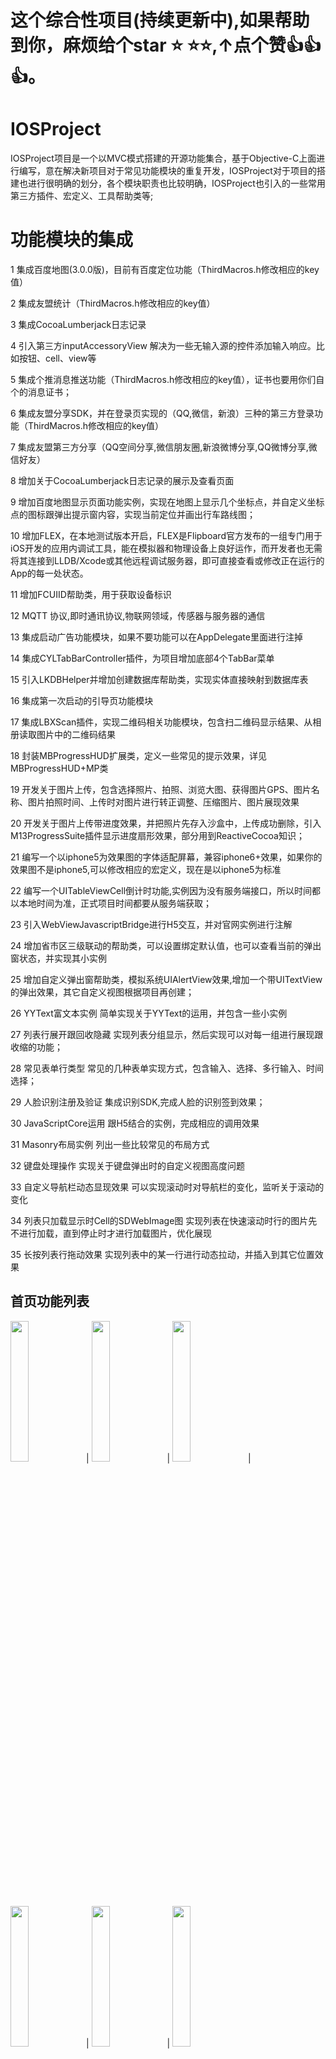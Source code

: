 #

#



# 这个综合性项目(持续更新中),如果帮助到你，麻烦给个star ⭐️ ⭐️⭐️,↑点个赞👍👍👍。






#

#
# IOSProject
IOSProject项目是一个以MVC模式搭建的开源功能集合，基于Objective-C上面进行编写，意在解决新项目对于常见功能模块的重复开发，IOSProject对于项目的搭建也进行很明确的划分，各个模块职责也比较明确，IOSProject也引入的一些常用第三方插件、宏定义、工具帮助类等;


# 功能模块的集成
1 集成百度地图(3.0.0版)，目前有百度定位功能（ThirdMacros.h修改相应的key值）

2 集成友盟统计（ThirdMacros.h修改相应的key值）

3 集成CocoaLumberjack日志记录

4 引入第三方inputAccessoryView 解决为一些无输入源的控件添加输入响应。比如按钮、cell、view等

5 集成个推消息推送功能（ThirdMacros.h修改相应的key值），证书也要用你们自个的消息证书；

6 集成友盟分享SDK，并在登录页实现的（QQ,微信，新浪）三种的第三方登录功能（ThirdMacros.h修改相应的key值）

7 集成友盟第三方分享（QQ空间分享,微信朋友圈,新浪微博分享,QQ微博分享,微信好友）

8 增加关于CocoaLumberjack日志记录的展示及查看页面

9 增加百度地图显示页面功能实例，实现在地图上显示几个坐标点，并自定义坐标点的图标跟弹出提示窗内容，实现当前定位并画出行车路线图；

10 增加FLEX，在本地测试版本开启，FLEX是Flipboard官方发布的一组专门用于iOS开发的应用内调试工具，能在模拟器和物理设备上良好运作，而开发者也无需将其连接到LLDB/Xcode或其他远程调试服务器，即可直接查看或修改正在运行的App的每一处状态。

11 增加FCUIID帮助类，用于获取设备标识

12 MQTT 协议,即时通讯协议,物联网领域，传感器与服务器的通信

13 集成启动广告功能模块，如果不要功能可以在AppDelegate里面进行注掉

14 集成CYLTabBarController插件，为项目增加底部4个TabBar菜单

15 引入LKDBHelper并增加创建数据库帮助类，实现实体直接映射到数据库表

16 集成第一次启动的引导页功能模块

17 集成LBXScan插件，实现二维码相关功能模块，包含扫二维码显示结果、从相册读取图片中的二维码结果

18 封装MBProgressHUD扩展类，定义一些常见的提示效果，详见MBProgressHUD+MP类

19 开发关于图片上传，包含选择照片、拍照、浏览大图、获得图片GPS、图片名称、图片拍照时间、上传时对图片进行转正调整、压缩图片、图片展现效果

20 开发关于图片上传带进度效果，并把照片先存入沙盒中，上传成功删除，引入M13ProgressSuite插件显示进度扇形效果，部分用到ReactiveCocoa知识；

21 编写一个以iphone5为效果图的字体适配屏幕，兼容iphone6+效果，如果你的效果图不是iphone5,可以修改相应的宏定义，现在是以iphone5为标准

22 编写一个UITableViewCell倒计时功能,实例因为没有服务端接口，所以时间都以本地时间为准，正式项目时间都要从服务端获取；

23 引入WebViewJavascriptBridge进行H5交互，并对官网实例进行注解

24 增加省市区三级联动的帮助类，可以设置绑定默认值，也可以查看当前的弹出窗状态，并实现其小实例

25 增加自定义弹出窗帮助类，模拟系统UIAlertView效果,增加一个带UITextView的弹出效果，其它自定义视图根据项目再创建；

26 YYText富文本实例 简单实现关于YYText的运用，并包含一些小实例

27 列表行展开跟回收隐藏 实现列表分组显示，然后实现可以对每一组进行展现跟收缩的功能；

28 常见表单行类型 常见的几种表单实现方式，包含输入、选择、多行输入、时间选择；

29 人脸识别注册及验证 集成识别SDK,完成人脸的识别签到效果；

30 JavaScriptCore运用 跟H5结合的实例，完成相应的调用效果

31 Masonry布局实例 列出一些比较常见的布局方式

32 键盘处理操作 实现关于键盘弹出时的自定义视图高度问题

33 自定义导航栏动态显现效果 可以实现滚动时对导航栏的变化，监听关于滚动的变化

34 列表只加载显示时Cell的SDWebImage图 实现列表在快速滚动时行的图片先不进行加载，直到停止时才进行加载图片，优化展现

35 长按列表行拖动效果 实现列表中的某一行进行动态拉动，并插入到其它位置效果

<h2><a id="homeList">首页功能列表</a></h2>
<div>
<img src="./imgs/QQ20180603-123055-HD.gif" width="24%">|
<img src="./imgs/Snip20180603_4.png" width="24%">|
<img src="./imgs/Snip20180603_1.png" width="24%">|
<img src="./imgs/Snip20180603_2.png" width="24%">|
<img src="./imgs/QQ20180603-122759-HD.gif" width="24%">|
<img src="./imgs/Snip20180603_3.png" width="24%">
</div>
<br>
<br>

<h2><a id="homeList">实用技术列表</a></h2>
<div>
<img src="./imgs/QQ20180603-123055-HD.gif" width="24%">|
<img src="./imgs/WechatIMG35.png" width="24%">|
<img src="./imgs/WechatIMG32.png" width="24%">|
<img src="./imgs/WechatIMG32 1.png" width="24%">|
<img src="./imgs/WechatIMG30.png" width="24%">|
<img src="./imgs/WechatIMG31.png" width="24%">|
<img src="./imgs/WechatIMG29.png" width="24%">|
<img src="./imgs/Snip20180604_1.png" width="24%">|
<img src="./imgs/Snip20180604_3.png" width="24%">
<img src="./imgs/QQ20180603-120838-HD.gif" width="24%">|
</div>
<br>
<br>

 ## <a id="foundation"></a> 效果图
<img src="./imgs/WechatIMG36.png" width="24%" height="40%">|
<img src="./imgs/WechatIMG35.png" width="24%" height="40%">|
<img src="./imgs/WechatIMG30.png" width="24%" height="40%">|
<img src="./imgs/WechatIMG32.png" width="24%" height="40%">|
<img src="./imgs/WechatIMG32 1.png" width="24%" height="40%">|
<img src="./imgs/WechatIMG31.png" width="24%" height="40%">|
<img src="./imgs/WechatIMG29.png" width="24%" height="40%">|
<img src="./imgs/WechatIMG28.png" width="24%" height="40%">|
<img src="./imgs/WechatIMG27.png" width="24%" height="40%">|
<img src="./imgs/WechatIMG37.png" width="24%" height="40%">|
<img src="./imgs/WechatIMG38.png" width="24%" height="40%">|
<img src="./imgs/WechatIMG39.png" width="24%" height="40%">
<br>
<br>

# 联系方式

1.如果你在使用过程中有什么不明白或者问题可以wy13671234@163.com联系, 当然如果你有时间也可以一起维护

2.如果在使用过程中遇到BUG，希望你能Issues我

3.希望你能Issues我，共同维护更多好用的功能

4.如果你想为iOSProject输出代码，请拼命Pull Requests我

